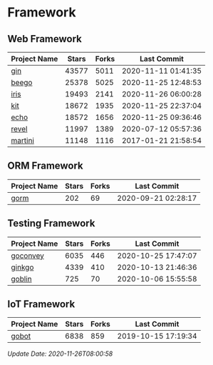 # Framework

## Web Framework
| Project Name | Stars | Forks | Last Commit |
| ------------ | ----- | ----- | ----------- |
| [gin](https://github.com/gin-gonic/gin) | 43577 | 5011 | 2020-11-11 01:41:35 |
| [beego](https://github.com/astaxie/beego) | 25378 | 5025 | 2020-11-25 12:48:53 |
| [iris](https://github.com/kataras/iris) | 19493 | 2141 | 2020-11-26 06:00:28 |
| [kit](https://github.com/go-kit/kit) | 18672 | 1935 | 2020-11-25 22:37:04 |
| [echo](https://github.com/labstack/echo) | 18572 | 1656 | 2020-11-25 09:36:46 |
| [revel](https://github.com/revel/revel) | 11997 | 1389 | 2020-07-12 05:57:36 |
| [martini](https://github.com/go-martini/martini) | 11148 | 1116 | 2017-01-21 21:58:54 |

## ORM Framework
| Project Name | Stars | Forks | Last Commit |
| ------------ | ----- | ----- | ----------- |
| [gorm](https://github.com/jinzhu/gorm) | 202 | 69 | 2020-09-21 02:28:17 |

## Testing Framework
| Project Name | Stars | Forks | Last Commit |
| ------------ | ----- | ----- | ----------- |
| [goconvey](https://github.com/smartystreets/goconvey) | 6035 | 446 | 2020-10-25 17:47:07 |
| [ginkgo](https://github.com/onsi/ginkgo) | 4339 | 410 | 2020-10-13 21:46:36 |
| [goblin](https://github.com/franela/goblin) | 725 | 70 | 2020-10-06 15:55:58 |

## IoT Framework
| Project Name | Stars | Forks | Last Commit |
| ------------ | ----- | ----- | ----------- |
| [gobot](https://github.com/hybridgroup/gobot) | 6838 | 859 | 2019-10-15 17:19:34 |

*Update Date: 2020-11-26T08:00:58*